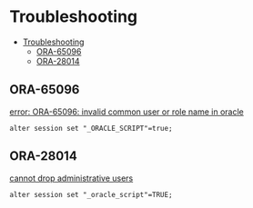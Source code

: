 # Troubleshooting

- [Troubleshooting](#troubleshooting)
  - [ORA-65096](#ora-65096)
  - [ORA-28014](#ora-28014)

## ORA-65096

[error: ORA-65096: invalid common user or role name in oracle](https://stackoverflow.com/questions/33330968/error-ora-65096-invalid-common-user-or-role-name-in-oracle)

    alter session set "_ORACLE_SCRIPT"=true;  

## ORA-28014

[cannot drop administrative users](https://oracledbwr.com/ora-28014-cannot-drop-administrative-users/)

    alter session set "_oracle_script"=TRUE;
